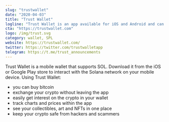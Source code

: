 ```yaml
---
slug: "trustwallet"
date: "2020-04-03"
title: "Trust Wallet"
logline: "Trust Wallet is an app available for iOS and Android and can be used to send and receive SOL tokens."
cta: "https://trustwallet.com"
logo: /img/trust.svg
category: wallet, SPL
website: https://trustwallet.com/
twitter: https://twitter.com/trustwalletapp
telegram: https://t.me/trust_announcements
---
```


Trust Wallet is a mobile wallet that supports SOL. Download it from the iOS or Google Play store to interact with the Solana network on your mobile device.
Using Trust Wallet:

- you can buy bitcoin
- exchange your crypto without leaving the app
- easily get interest on the crypto in your wallet
- track charts and prices within the app
- see your collectibles, art and NFTs in one place
- keep your crypto safe from hackers and scammers
